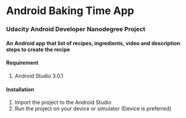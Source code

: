 # Android Baking Time App
### Udacity Android Developer Nanodegree Project

#### An Android app that list of recipes, ingredients, video and description steps to create the recipe 

#### Requirement
1. Android Studio 3.0.1

#### Installation
1. Import the project to the Android Studio
2. Run the project on your device or simulator (Device is preferred)